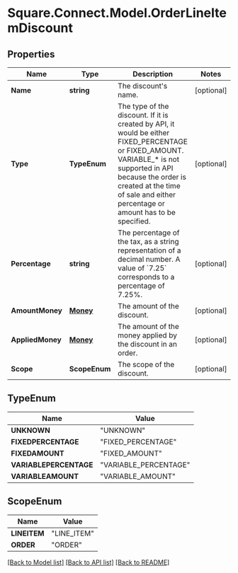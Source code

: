 # Square.Connect.Model.OrderLineItemDiscount
## Properties

Name | Type | Description | Notes
------------ | ------------- | ------------- | -------------
**Name** | **string** | The discount&#39;s name. | [optional] 
**Type** | **TypeEnum** | The type of the discount. If it is created by API, it would be either FIXED_PERCENTAGE or FIXED_AMOUNT.  VARIABLE_* is not supported in API because the order is created at the time of sale and either percentage or amount has to be specified. | [optional] 
**Percentage** | **string** | The percentage of the tax, as a string representation of a decimal number.  A value of &#x60;7.25&#x60; corresponds to a percentage of 7.25%. | [optional] 
**AmountMoney** | [**Money**](Money.md) | The amount of the discount. | [optional] 
**AppliedMoney** | [**Money**](Money.md) | The amount of the money applied by the discount in an order. | [optional] 
**Scope** | **ScopeEnum** | The scope of the discount. | [optional] 


## TypeEnum

Name | Value
------------ | -------------
**UNKNOWN** | "UNKNOWN"
**FIXEDPERCENTAGE** | "FIXED_PERCENTAGE"
**FIXEDAMOUNT** | "FIXED_AMOUNT"
**VARIABLEPERCENTAGE** | "VARIABLE_PERCENTAGE"
**VARIABLEAMOUNT** | "VARIABLE_AMOUNT"


## ScopeEnum

Name | Value
------------ | -------------
**LINEITEM** | "LINE_ITEM"
**ORDER** | "ORDER"



[[Back to Model list]](../README.md#documentation-for-models) [[Back to API list]](../README.md#documentation-for-api-endpoints) [[Back to README]](../README.md)

